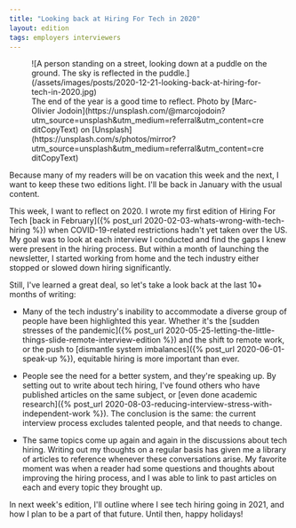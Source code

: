 ```yaml
---
title: "Looking back at Hiring For Tech in 2020"
layout: edition
tags: employers interviewers
---
```


<figure id="cover-img" markdown="1">
![A person standing on a street, looking down at a puddle on the ground. The sky is reflected in the puddle.](/assets/images/posts/2020-12-21-looking-back-at-hiring-for-tech-in-2020.jpg)
<figcaption markdown="1">The end of the year is a good time to reflect. Photo by [Marc-Olivier Jodoin](https://unsplash.com/@marcojodoin?utm_source=unsplash&utm_medium=referral&utm_content=creditCopyText) on [Unsplash](https://unsplash.com/s/photos/mirror?utm_source=unsplash&utm_medium=referral&utm_content=creditCopyText)
</figcaption>
</figure>

Because many of my readers will be on vacation this week and the next, I want to keep these two editions light. I'll be back in January with the usual content.

This week, I want to reflect on 2020. I wrote my first edition of Hiring For Tech [back in February]({% post_url 2020-02-03-whats-wrong-with-tech-hiring %}) when COVID-19-related restrictions hadn't yet taken over the US. My goal was to look at each interview I conducted and find the gaps I knew were present in the hiring process. But within a month of launching the newsletter, I started working from home and the tech industry either stopped or slowed down hiring significantly.

Still, I've learned a great deal, so let's take a look back at the last 10+ months of writing:

- Many of the tech industry's inability to accommodate a diverse group of people have been highlighted this year. Whether it's the [sudden stresses of the pandemic]({% post_url 2020-05-25-letting-the-little-things-slide-remote-interview-edition %}) and the shift to remote work, or the push to [dismantle system imbalances]({% post_url 2020-06-01-speak-up %}), equitable hiring is more important than ever.

- People see the need for a better system, and they're speaking up. By setting out to write about tech hiring, I've found others who have published articles on the same subject, or [even done academic research]({% post_url 2020-08-03-reducing-interview-stress-with-independent-work %}). The conclusion is the same: the current interview process excludes talented people, and that needs to change.

- The same topics come up again and again in the discussions about tech hiring. Writing out my thoughts on a regular basis has given me a library of articles to reference whenever these conversations arise. My favorite moment was when a reader had some questions and thoughts about improving the hiring process, and I was able to link to past articles on each and every topic they brought up.


In next week's edition, I'll outline where I see tech hiring going in 2021, and how I plan to be a part of that future. Until then, happy holidays!

